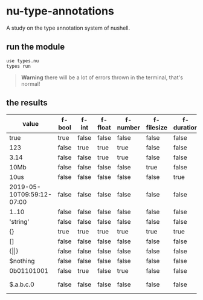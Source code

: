 # nu-type-annotations
A study on the type annotation system of nushell.

## run the module
```nushell
use types.nu
types run
```

> **Warning**
> there will be a lot of errors thrown in the terminal, that's normal!

## the results
| value                     | f-bool | f-int | f-float | f-number | f-filesize | f-duration | f-date | f-range | f-string | f-record | f-list | f-block | f-closure | f-nothing | f-binary | f-cellpath | f-fullcellpath | f-any | f-none | type      |
| ------------------------- | ------ | ----- | ------- | -------- | ---------- | ---------- | ------ | ------- | -------- | -------- | ------ | ------- | --------- | --------- | -------- | ---------- | -------------- | ----- | ------ | --------- |
| true                      | true   | false | false   | false    | false      | false      | false  | false   | false    | false    | false  | false   | false     | false     | false    | false      | false          | true  | true   | bool      |
| 123                       | false  | true  | true    | true     | false      | false      | false  | false   | true     | false    | false  | false   | false     | false     | false    | true       | false          | true  | true   | int       |
| 3.14                      | false  | false | true    | true     | false      | false      | false  | false   | true     | false    | false  | false   | false     | false     | false    | true       | false          | true  | true   | float     |
| 10Mb                      | false  | false | false   | false    | true       | false      | false  | false   | true     | false    | false  | false   | false     | false     | false    | true       | false          | true  | true   | filesize  |
| 10us                      | false  | false | false   | false    | false      | true       | false  | false   | true     | false    | false  | false   | false     | false     | false    | true       | false          | true  | true   | duration  |
| 2019-05-10T09:59:12-07:00 | false  | false | false   | false    | false      | false      | true   | false   | true     | false    | false  | false   | false     | false     | false    | true       | false          | true  | true   | date      |
| 1..10                     | false  | false | false   | false    | false      | false      | false  | true    | true     | false    | false  | false   | false     | false     | false    | false      | false          | true  | true   | range     |
| 'string'                  | false  | false | false   | false    | false      | false      | false  | false   | true     | false    | false  | false   | false     | false     | false    | true       | false          | true  | true   | string    |
| {}                        | true   | true  | true    | true     | true       | true       | true   | true    | true     | true     | true   | true    | true      | true      | true     | true       | true           | true  | true   | record    |
| []                        | false  | false | false   | false    | false      | false      | false  | false   | false    | false    | true   | false   | false     | false     | false    | false      | false          | true  | true   | list<any> |
| {\|\|}                      | false  | false | false   | false    | false      | false      | false  | true    | false    | false    | false  | false   | true      | true      | false    | true       | true           | true  | true   | closure   |
| $nothing                  | false  | false | false   | false    | false      | false      | false  | true    | false    | false    | false  | false   | false     | true      | false    | true       | true           | true  | true   | nothing   |
| 0b01101001                | false  | true  | false   | true     | false      | false      | false  | false   | true     | false    | false  | false   | false     | false     | false    | true       | false          | true  | true   | int       |
| $.a.b.c.0                 | false  | false | false   | false    | false      | false      | false  | true    | false    | false    | false  | false   | false     | true      | false    | true       | true           | true  | true   | cell path |
